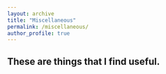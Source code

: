 ```yaml
---
layout: archive
title: "Miscellaneous"
permalink: /miscellaneous/
author_profile: true
---
```


**These are things that I find useful.**
---

